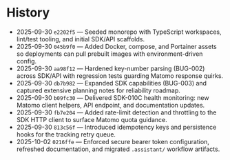 # History

- 2025-09-30 `e2202f5` — Seeded monorepo with TypeScript workspaces, lint/test tooling, and initial SDK/API scaffolds.
- 2025-09-30 `045b9f0` — Added Docker, compose, and Portainer assets so deployments can pull prebuilt images with environment-driven config.
- 2025-09-30 `aa98f12` — Hardened key-number parsing (BUG-002) across SDK/API with regression tests guarding Matomo response quirks.
- 2025-09-30 `db7b982` — Expanded SDK capabilities (BUG-003) and captured extensive planning notes for reliability roadmap.
- 2025-09-30 `b09fc30` — Delivered SDK-010C health monitoring: new Matomo client helpers, API endpoint, and documentation updates.
- 2025-09-30 `fb7e204` — Added rate-limit detection and throttling to the SDK HTTP client to surface Matomo quota guidance.
- 2025-09-30 `813c56f` — Introduced idempotency keys and persistence hooks for the tracking retry queue.
- 2025-10-02 `0216ffe` — Enforced secure bearer token configuration, refreshed documentation, and migrated `.assistant/` workflow artifacts.
